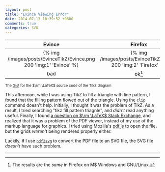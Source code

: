 ```yaml
---
layout: post
title: "Evince Viewing Error"
date: 2014-07-13 18:39:52 +0800
comments: true
categories: SVG
---
```


| Evince | Firefox | Google Chrome | SVG  |
| :----: | :-----: | :-----------: | :--: |
|{% img /images/posts/EvinceTikZ/Evince.png 200 'img:1' 'Evince' %} | {% img /images/posts/EvinceTikZ/FF.png 200 'img:2' 'Firefox' %} | {% img /images/posts/EvinceTikZ/chrome.png 200 'img:3' 'Google Chrome' %} | {% img /images/posts/EvinceTikZ/SVG.svg 200 'img:4' 'SVG' %} |
|  bad   | ok[^1]  |     good      | good |

<small>The [Gist][src] for the $\rm \LaTeX$ source code of the TikZ
diagram</small>

This afternoon, while I was using TikZ to fill a triangle with line
pattern, I found that the filling pattern flowed out of the triangle.
Using the `clip` command doesn't help.  Initially, I thought it was
the problem of TikZ.  As a result, I tried searching "tikz fill
pattern triagnle", and *didn't* read anything useful.  Finally, I
found [a question on $\rm \LaTeX$ Stack Exchange][latexse], and
realized that it was a problem of the PDF viewer, instead of my use of
the markup language for graphics.  I tried using Mozilla's [pdf.js] to
open the file, but the grids *weren't* being rendered properly either.

Luckily, if I use [`pdf2svg`] to convert the PDF file to an SVG file,
the SVG file *doesn't* have such problem.

---
[^1]:
    The results are the *same* in Firefox on M\$ Windows and
    GNU/Linux.

[latexse]: http://tex.stackexchange.com/a/100706 "Why is this TikZ pattern spilling outside the path it fills? [closed]"
[pdf.js]: http://mozilla.github.io/pdf.js/
[`pdf2svg`]: http://www.cityinthesky.co.uk/opensource/pdf2svg/
[src]: https://gist.github.com/VincentTam/02391d6016da80df1ffa
